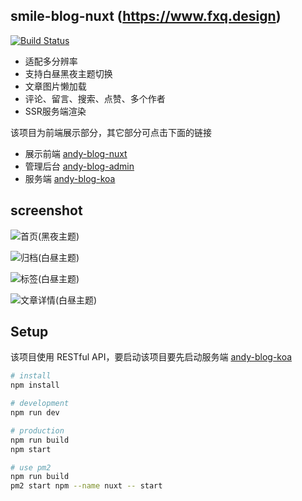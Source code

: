 ## smile-blog-nuxt (https://www.fxq.design)

[![Build Status](https://www.travis-ci.org/smileAndy/andy-blog-nuxt.svg?branch=master)](https://www.travis-ci.org/smileAndy/andy-blog-nuxt)

- 适配多分辨率
- 支持白昼黑夜主题切换
- 文章图片懒加载
- 评论、留言、搜索、点赞、多个作者
- SSR服务端渲染

该项目为前端展示部分，其它部分可点击下面的链接

- 展示前端 [andy-blog-nuxt](https://github.com/zzlw/andy-blog-nuxt)
- 管理后台 [andy-blog-admin](https://github.com/zzlw/andy-blog-admin)
- 服务端 [andy-blog-koa](https://github.com/zzlw/andy-blog-koa)

## screenshot

![首页(黑夜主题)](https://resource.fxq.design/blog/screenshot/2019-07-20/andy-blog-nuxt-screenshot-01.png)

![归档(白昼主题)](https://resource.fxq.design/blog/screenshot/2019-07-20/andy-blog-nuxt-screenshot-02.png)

![标签(白昼主题)](https://resource.fxq.design/blog/screenshot/2019-07-20/andy-blog-nuxt-screenshot-03.png)

![文章详情(白昼主题)](https://resource.fxq.design/blog/screenshot/2019-07-20/andy-blog-nuxt-screenshot-04.png)

## Setup

该项目使用 RESTful API，要启动该项目要先启动服务端 [andy-blog-koa](https://github.com/zzlw/andy-blog-koa)

```bash
# install
npm install

# development
npm run dev

# production 
npm run build
npm start

# use pm2
npm run build
pm2 start npm --name nuxt -- start
```
